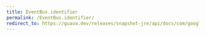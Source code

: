 ```yaml
---
title: EventBus.identifier
permalink: /EventBus.identifier/
redirect_to: https://guava.dev/releases/snapshot-jre/api/docs/com/google/common/eventbus/EventBus.html#identifier--
---
```

